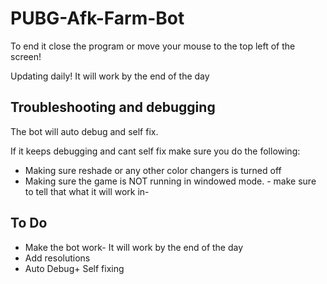 # PUBG-Afk-Farm-Bot
To end it close the program or move your mouse to the top left of the screen!

Updating daily! It will work by the end of the day

## Troubleshooting and debugging 

The bot will auto debug and self fix.

If it keeps debugging and cant self fix make sure you do the following:

* Making sure reshade or any other color changers is turned off
* Making sure the game is NOT running in windowed mode. - make sure to tell that what it will work in-

## To Do
* Make the bot work- It will work by the end of the day
* Add resolutions
* Auto Debug+ Self fixing
